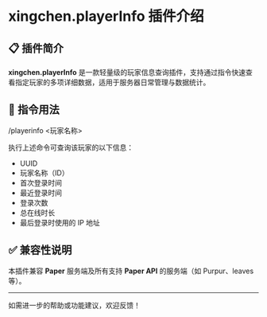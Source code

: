 # xingchen.playerInfo 插件介绍

## 📋 插件简介

**xingchen.playerInfo** 是一款轻量级的玩家信息查询插件，支持通过指令快速查看指定玩家的多项详细数据，适用于服务器日常管理与数据统计。

## 🔧 指令用法

/playerinfo <玩家名称>

执行上述命令可查询该玩家的以下信息：

- UUID  
- 玩家名称（ID）  
- 首次登录时间  
- 最近登录时间  
- 登录次数  
- 总在线时长  
- 最后登录时使用的 IP 地址  

## ✅ 兼容性说明

本插件兼容 **Paper** 服务端及所有支持 **Paper API** 的服务端（如 Purpur、leaves等）。

---

如需进一步的帮助或功能建议，欢迎反馈！
